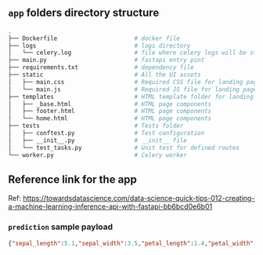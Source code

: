 ## `app` folders directory structure

```bash
.
├── Dockerfile                      # docker file
├── logs                            # logs directory
│   └── celery.log                  # file where celery logs will be stores
├── main.py                         # fastapi entry pint
├── requirements.txt                # dependency file
├── static                          # All the UI assets
│   ├── main.css                    # Required CSS file for landing page
│   └── main.js                     # Required JS file for landing page
├── templates                       # HTML template folder for landing page
│   ├── _base.html                  # HTML page components
│   ├── footer.html                 # HTML page components
│   └── home.html                   # HTML page components
├── tests                           # Tests folder
│   ├── conftest.py                 # Test configuration
│   ├── __init__.py                 # __init__ file
│   └── test_tasks.py               # Unit test for defined routes
└── worker.py                       # Celery worker
```

## Reference link for the app

Ref: https://towardsdatascience.com/data-science-quick-tips-012-creating-a-machine-learning-inference-api-with-fastapi-bb6bcd0e6b01


### `prediction` sample payload


```json
{"sepal_length":5.1,"sepal_width":3.5,"petal_length":1.4,"petal_width":0.2}
```